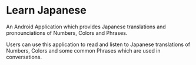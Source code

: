 <h1>Learn Japanese</h1>

An Android Application which provides Japanese translations and pronounciations of Numbers, Colors and Phrases.<br>

Users can use this application to read and listen to Japanese translations of Numbers, Colors and some common Phrases which are used in conversations.

